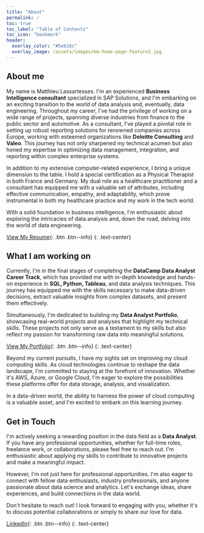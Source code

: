 ```yaml
---
title: "About"
permalink: /
toc: true
toc_label: "Table of Contents"
toc_icon: "bookmark"
header:
  overlay_color: "#5e616c"
  overlay_image: /assets/images/mm-home-page-feature2.jpg
---
```


## About me
My name is Matthieu Lassartesses. I'm an experienced **Business Intelligence consultant** specialized in SAP Solutions, and I'm embarking on an exciting transition to the world of data analysis and, eventually, data engineering. Throughout my career, I've had the privilege of working on a wide range of projects, spanning diverse industries from finance to the public sector and automotive. As a consultant, I've played a pivotal role in setting up robust reporting solutions for renowned companies across Europe, working with esteemed organizations like **Deloitte Consulting** and **Valeo**. This journey has not only sharpened my technical acumen but also honed my expertise in optimizing data management, integration, and reporting within complex enterprise systems.

In addition to my extensive computer-related experience, I bring a unique dimension to the table. I hold a special certification as a Physical Therapist in both France and Germany. My dual role as a healthcare practitioner and a consultant has equipped me with a valuable set of attributes, including effective communication, empathy, and adaptability, which prove instrumental in both my healthcare practice and my work in the tech world. 

With a solid foundation in business intelligence, I'm enthusiastic about exploring the intricacies of data analysis and, down the road, delving into the world of data engineering.

[View My Resume](https://mat-lala.github.io/cv/){: .btn .btn--info}
{: .text-center}

## What I am working on
Currently, I'm in the final stages of completing the **DataCamp Data Analyst Career Track**, which has provided me with in-depth knowledge and hands-on experience in **SQL, Python, Tableau**, and data analysis techniques. This journey has equipped me with the skills necessary to make data-driven decisions, extract valuable insights from complex datasets, and present them effectively.

Simultaneously, I'm dedicated to building my **Data Analyst Portfolio**, showcasing real-world projects and analyses that highlight my technical skills. These projects not only serve as a testament to my skills but also reflect my passion for transforming raw data into meaningful solutions.

[View My Portfolio](https://mat-lala.github.io/portfolio/){: .btn .btn--info}
{: .text-center}

Beyond my current pursuits, I have my sights set on improving my cloud computing skills. As cloud technologies continue to reshape the data landscape, I'm committed to staying at the forefront of innovation. Whether it's AWS, Azure, or Google Cloud, I'm eager to explore the possibilities these platforms offer for data storage, analysis, and visualization.

In a data-driven world, the ability to harness the power of cloud computing is a valuable asset, and I'm excited to embark on this learning journey.

## Get in Touch
I'm actively seeking a rewarding position in the data field as a **Data Analyst**. If you have any professional opportunities, whether for full-time roles, freelance work, or collaborations, please feel free to reach out. I'm enthusiastic about applying my skills to contribute to innovative projects and make a meaningful impact.

However, I'm not just here for professional opportunities. I'm also eager to connect with fellow data enthusiasts, industry professionals, and anyone passionate about data science and analytics. Let's exchange ideas, share experiences, and build connections in the data world.

Don't hesitate to reach out! I look forward to engaging with you, whether it's to discuss potential collaborations or simply to share our love for data.

[LinkedIn](https://www.linkedin.com/in/matthieu-lassartesses-965351223/){: .btn .btn--info}
{: .text-center}